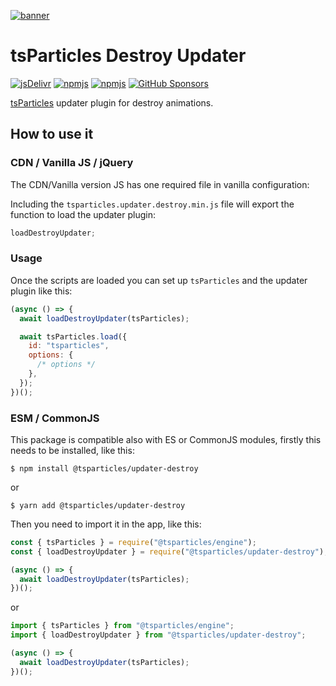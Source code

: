 [![banner](https://particles.js.org/images/banner2.png)](https://particles.js.org)

# tsParticles Destroy Updater

[![jsDelivr](https://data.jsdelivr.com/v1/package/npm/@tsparticles/updater-destroy/badge)](https://www.jsdelivr.com/package/npm/@tsparticles/updater-destroy)
[![npmjs](https://badge.fury.io/js/@tsparticles/updater-destroy.svg)](https://www.npmjs.com/package/@tsparticles/updater-destroy)
[![npmjs](https://img.shields.io/npm/dt/@tsparticles/updater-destroy)](https://www.npmjs.com/package/@tsparticles/updater-destroy) [![GitHub Sponsors](https://img.shields.io/github/sponsors/matteobruni)](https://github.com/sponsors/matteobruni)

[tsParticles](https://github.com/tsparticles/tsparticles) updater plugin for destroy animations.

## How to use it

### CDN / Vanilla JS / jQuery

The CDN/Vanilla version JS has one required file in vanilla configuration:

Including the `tsparticles.updater.destroy.min.js` file will export the function to load the updater plugin:

```javascript
loadDestroyUpdater;
```

### Usage

Once the scripts are loaded you can set up `tsParticles` and the updater plugin like this:

```javascript
(async () => {
  await loadDestroyUpdater(tsParticles);

  await tsParticles.load({
    id: "tsparticles",
    options: {
      /* options */
    },
  });
})();
```

### ESM / CommonJS

This package is compatible also with ES or CommonJS modules, firstly this needs to be installed, like this:

```shell
$ npm install @tsparticles/updater-destroy
```

or

```shell
$ yarn add @tsparticles/updater-destroy
```

Then you need to import it in the app, like this:

```javascript
const { tsParticles } = require("@tsparticles/engine");
const { loadDestroyUpdater } = require("@tsparticles/updater-destroy");

(async () => {
  await loadDestroyUpdater(tsParticles);
})();
```

or

```javascript
import { tsParticles } from "@tsparticles/engine";
import { loadDestroyUpdater } from "@tsparticles/updater-destroy";

(async () => {
  await loadDestroyUpdater(tsParticles);
})();
```
